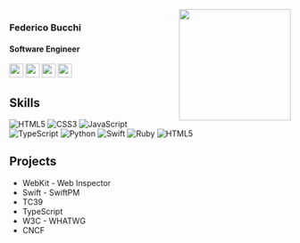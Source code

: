 <img align='right' src='https://github.com/user-attachments/assets/424fc3d5-fbf1-4479-9751-9fa3b7bb34df' width='200'>

<h3>Federico Bucchi</h3>
<h4>Software Engineer</h4>

<p>
  <a href="https://www.federicobucchi.com"><img src="https://img.shields.io/badge/my%20website-8A2BE2?&style=for-the-badge&logoColor=white" height=25></a>   
  <a href="https://www.linkedin.com/in/federicobucchi"><img src="https://img.shields.io/badge/linkedin-%230077B5.svg?&style=for-the-badge&logo=linkedin&logoColor=white" height=25></a>   
  <a href="https://www.x.com/federicobucchi"><img src="https://img.shields.io/badge/twitter-%231DA1F2.svg?&style=for-the-badge&logo=x&logoColor=white" height=25></a>
  <a href="https://www.instagram.com/federicobucchi"><img src="https://img.shields.io/badge/instagram-%23E4405F.svg?&style=for-the-badge&logo=instagram&logoColor=white" height=25></a></p>

<h2>Skills</h2>

![HTML5](https://img.shields.io/badge/-HTML5-E34F26?style=flat-square&logo=html5&logoColor=white)
![CSS3](https://img.shields.io/badge/-CSS3-1572B6?style=flat-square&logo=css3)
![JavaScript](https://img.shields.io/badge/-JavaScript-black?style=flat-square&logo=javascript)
![TypeScript](https://img.shields.io/badge/-TypeScript-007ACC?style=flat-square&logo=typescript)
![Python](https://img.shields.io/badge/-Python-black?style=flat-square&logo=Python)
![Swift](https://img.shields.io/badge/-Swift-black?style=flat-square&logo=swift)
![Ruby](https://img.shields.io/badge/-Ruby-black?style=flat-square&logo=ruby)
![HTML5](https://img.shields.io/badge/-Frameworks%20Libraries%20Packages-pink)

<h2>Projects</h2>

* WebKit - Web Inspector
* Swift - SwiftPM
* TC39
* TypeScript
* W3C - WHATWG
* CNCF
